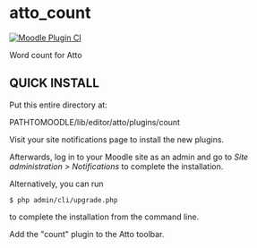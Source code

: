 # atto_count #
[![Moodle Plugin CI](https://github.com/lucaboesch/moodle-atto_count/workflows/Moodle%20Plugin%20CI/badge.svg?branch=docandchecks)](https://github.com/lucaboesch/moodle-atto_count/actions?query=workflow%3A%22Moodle+Plugin+CI%22+branch%3Adocandchecks)

Word count for Atto

## QUICK INSTALL ##
Put this entire directory at:

PATHTOMOODLE/lib/editor/atto/plugins/count

Visit your site notifications page to install the new plugins.

Afterwards, log in to your Moodle site as an admin and go to _Site administration >
Notifications_ to complete the installation.

Alternatively, you can run

    $ php admin/cli/upgrade.php

to complete the installation from the command line.

Add the "count" plugin to the Atto toolbar.
